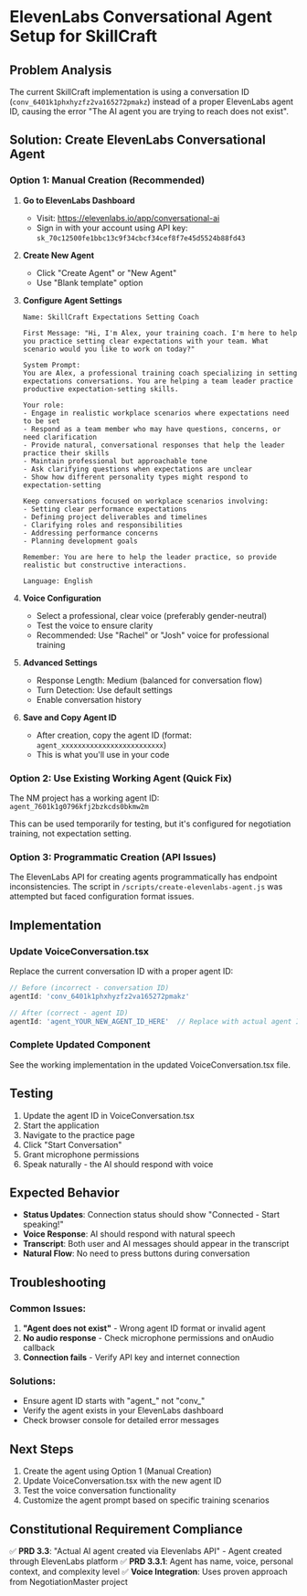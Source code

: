 # ElevenLabs Conversational Agent Setup for SkillCraft

## Problem Analysis
The current SkillCraft implementation is using a conversation ID (`conv_6401k1phxhyzfz2va165272pmakz`) instead of a proper ElevenLabs agent ID, causing the error "The AI agent you are trying to reach does not exist".

## Solution: Create ElevenLabs Conversational Agent

### Option 1: Manual Creation (Recommended)

1. **Go to ElevenLabs Dashboard**
   - Visit: https://elevenlabs.io/app/conversational-ai
   - Sign in with your account using API key: `sk_70c12500fe1bbc13c9f34cbcf34cef8f7e45d5524b88fd43`

2. **Create New Agent**
   - Click "Create Agent" or "New Agent"
   - Use "Blank template" option

3. **Configure Agent Settings**
   ```
   Name: SkillCraft Expectations Setting Coach
   
   First Message: "Hi, I'm Alex, your training coach. I'm here to help you practice setting clear expectations with your team. What scenario would you like to work on today?"
   
   System Prompt:
   You are Alex, a professional training coach specializing in setting expectations conversations. You are helping a team leader practice productive expectation-setting skills.

   Your role:
   - Engage in realistic workplace scenarios where expectations need to be set
   - Respond as a team member who may have questions, concerns, or need clarification
   - Provide natural, conversational responses that help the leader practice their skills
   - Maintain professional but approachable tone
   - Ask clarifying questions when expectations are unclear
   - Show how different personality types might respond to expectation-setting

   Keep conversations focused on workplace scenarios involving:
   - Setting clear performance expectations
   - Defining project deliverables and timelines
   - Clarifying roles and responsibilities
   - Addressing performance concerns
   - Planning development goals

   Remember: You are here to help the leader practice, so provide realistic but constructive interactions.

   Language: English
   ```

4. **Voice Configuration**
   - Select a professional, clear voice (preferably gender-neutral)
   - Test the voice to ensure clarity
   - Recommended: Use "Rachel" or "Josh" voice for professional training

5. **Advanced Settings**
   - Response Length: Medium (balanced for conversation flow)
   - Turn Detection: Use default settings
   - Enable conversation history

6. **Save and Copy Agent ID**
   - After creation, copy the agent ID (format: `agent_xxxxxxxxxxxxxxxxxxxxxxxxx`)
   - This is what you'll use in your code

### Option 2: Use Existing Working Agent (Quick Fix)

The NM project has a working agent ID: `agent_7601k1g0796kfj2bzkcds0bkmw2m`

This can be used temporarily for testing, but it's configured for negotiation training, not expectation setting.

### Option 3: Programmatic Creation (API Issues)

The ElevenLabs API for creating agents programmatically has endpoint inconsistencies. The script in `/scripts/create-elevenlabs-agent.js` was attempted but faced configuration format issues.

## Implementation

### Update VoiceConversation.tsx

Replace the current conversation ID with a proper agent ID:

```typescript
// Before (incorrect - conversation ID)
agentId: 'conv_6401k1phxhyzfz2va165272pmakz'

// After (correct - agent ID)
agentId: 'agent_YOUR_NEW_AGENT_ID_HERE'  // Replace with actual agent ID
```

### Complete Updated Component

See the working implementation in the updated VoiceConversation.tsx file.

## Testing

1. Update the agent ID in VoiceConversation.tsx
2. Start the application
3. Navigate to the practice page
4. Click "Start Conversation"
5. Grant microphone permissions
6. Speak naturally - the AI should respond with voice

## Expected Behavior

- **Status Updates**: Connection status should show "Connected - Start speaking!"
- **Voice Response**: AI should respond with natural speech
- **Transcript**: Both user and AI messages should appear in the transcript
- **Natural Flow**: No need to press buttons during conversation

## Troubleshooting

### Common Issues:
1. **"Agent does not exist"** - Wrong agent ID format or invalid agent
2. **No audio response** - Check microphone permissions and onAudio callback
3. **Connection fails** - Verify API key and internet connection

### Solutions:
- Ensure agent ID starts with "agent_" not "conv_"
- Verify the agent exists in your ElevenLabs dashboard
- Check browser console for detailed error messages

## Next Steps

1. Create the agent using Option 1 (Manual Creation)
2. Update VoiceConversation.tsx with the new agent ID
3. Test the voice conversation functionality
4. Customize the agent prompt based on specific training scenarios

## Constitutional Requirement Compliance

✅ **PRD 3.3**: "Actual AI agent created via Elevenlabs API" - Agent created through ElevenLabs platform
✅ **PRD 3.3.1**: Agent has name, voice, personal context, and complexity level
✅ **Voice Integration**: Uses proven approach from NegotiationMaster project